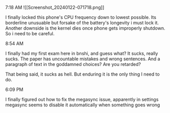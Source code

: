 7:18 AM
![[Screenshot_20240122-071718.png]]

I finally locked this phone's CPU frequency down to lowest possible. Its borderline unusuable but forsake of the battery's longevity i must lock it. Another downside is the kernel dies once phone gets improperly shutdown. So i need to be careful.

8:54 AM

I finally had my first exam here in bnshi, and guess what? It sucks, really sucks. The paper has uncountable mistakes and wrong sentences. And a paragraph of text in the goddamned choices? Are you retarded? 

That being said, it sucks as hell. But enduring it is the only thing I need to do.

6:09 PM

I finally figured out how to fix the megasync issue, apparently in settings megasync seems to disable it automatically when something goes wrong